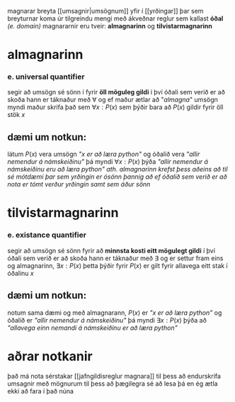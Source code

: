 magnarar breyta [[umsagnir|umsögnum]] yfir í [[yrðingar]] þar sem breyturnar koma úr tilgreindu mengi með ákveðnar reglur sem kallast **óðal** *(e. domain)*
magnararnir eru tveir: **almagnarinn** og **tilvistarmagnarinn**

# almagnarinn
### e. universal quantifier
segir að umsögn sé sönn í fyrir **öll möguleg gildi** í því óðali sem verið er að skoða
hann er táknaður með $\forall$ og ef maður ætlar að "*almagna*" umsögn myndi maður skrifa það sem $\forall x: P(x)$ sem þýðir bara að $P(x)$ gildir fyrir öll stök $x$

## dæmi um notkun: 
látum $P(x)$ vera umsögn *"x er að læra python"* og óðalið vera *"allir nemendur á námskeiðinu"* þá myndi $\forall x:P(x)$ þýða *"allir nemendur á námskeiðinu eru að læra python"*
*ath. almagnarinn krefst þess aðeins að til sé mótdæmi þar sem yrðingin er ósönn þannig að ef óðalið sem verið er að nota er tómt verður yrðingin samt sem áður sönn*

# tilvistarmagnarinn
### e. existance quantifier
segir að umsögn sé sönn fyrir að **minnsta kosti eitt mögulegt gildi** í því óðali sem verið er að skoða
hann er táknaður með $\exists$ og er settur fram eins og almagnarinn, $\exists x:P(x)$ þetta þýðir fyrir $P(x)$ er gilt fyrir allavega eitt stak í óðalinu $x$

## dæmi um notkun:
notum sama dæmi og með almagnarann, $P(x)$ er *"x er að læra python"* og óðalið er *"allir nemendur á námskeiðinu"* þá myndi $\exists x:P(x)$ þýða að *"allavega einn nemandi á námskeiðinu er að læra python"*

# aðrar notkanir
það má nota sérstakar [[jafngildisreglur magnara]] til þess að endurskrifa umsagnir með mögnurum til þess að þægilegra sé að lesa þá en ég ætla ekki að fara í það núna